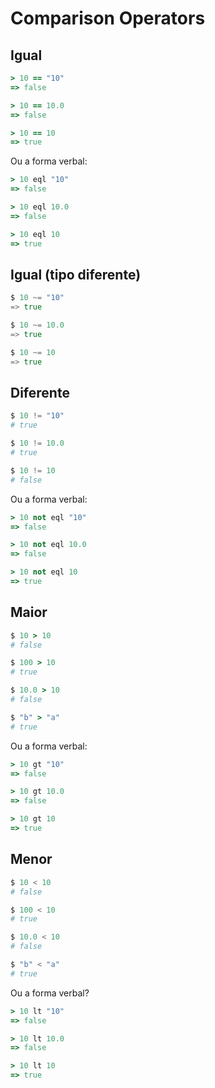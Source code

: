 # Comparison Operators

## Igual

```ruby
> 10 == "10"
=> false

> 10 == 10.0
=> false

> 10 == 10
=> true
```

Ou a forma verbal:

```ruby
> 10 eql "10"
=> false

> 10 eql 10.0
=> false

> 10 eql 10
=> true
```

## Igual (tipo diferente)

```go
$ 10 ~= "10"
=> true

$ 10 ~= 10.0
=> true

$ 10 ~= 10
=> true
```

## Diferente

```python
$ 10 != "10"
# true

$ 10 != 10.0
# true

$ 10 != 10
# false
```

Ou a forma verbal:

```ruby
> 10 not eql "10"
=> false

> 10 not eql 10.0
=> false

> 10 not eql 10
=> true
```

## Maior

```ruby
$ 10 > 10
# false

$ 100 > 10
# true

$ 10.0 > 10
# false

$ "b" > "a"
# true
```

Ou a forma verbal:

```ruby
> 10 gt "10"
=> false

> 10 gt 10.0
=> false

> 10 gt 10
=> true
```

## Menor

```python
$ 10 < 10
# false

$ 100 < 10
# true

$ 10.0 < 10
# false

$ "b" < "a"
# true
```

Ou a forma verbal?

```ruby
> 10 lt "10"
=> false

> 10 lt 10.0
=> false

> 10 lt 10
=> true
```
